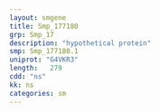 ```yaml
---
layout: smgene
title: Smp_177180
grp: Smp_17
description: "hypothetical protein"
smp: Smp_177180.1
uniprot: "G4VKR3"
length:   279
cdd: "ns"
kk: ns
categories: sm
---
```


